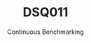 ---
layout: docu
title: DSQ011
subtitle: Continuous Benchmarking
selected: TPC-DS
expanded: Benchmarking
benchmark: /individual_results/DSQ011.html
---